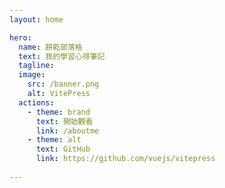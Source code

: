 ```yaml
---
layout: home

hero:
  name: 餅乾部落格
  text: 我的學習心得筆記
  tagline: 
  image:
    src: /banner.png
    alt: VitePress
  actions:
    - theme: brand
      text: 開始觀看
      link: /aboutme
    - theme: alt
      text: GitHub
      link: https://github.com/vuejs/vitepress
  
---
```




